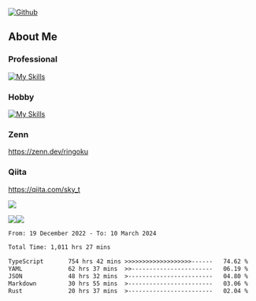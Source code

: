 [![Github](https://img.shields.io/github/followers/skyt-a?label=Follow&style=social)](https://github.com/skyt-a)

## About Me
### Professional
[![My Skills](https://skillicons.dev/icons?i=react,ts,js,nodejs,java,graphql,firebase,githubactions&theme=light)](https://skillicons.dev)
### Hobby
[![My Skills](https://skillicons.dev/icons?i=unity,rust,py&theme=light)](https://skillicons.dev)

### Zenn
https://zenn.dev/ringoku
### Qiita
https://qiita.com/sky_t


![](https://github-profile-summary-cards.vercel.app/api/cards/profile-details?username=skyt-a&theme=default)

![](https://github-profile-summary-cards.vercel.app/api/cards/repos-per-language?username=skyt-a&theme=default)![](https://github-profile-summary-cards.vercel.app/api/cards/stats?username=RinGoku&theme=default)

<!--START_SECTION:waka-->

```txt
From: 19 December 2022 - To: 10 March 2024

Total Time: 1,011 hrs 27 mins

TypeScript       754 hrs 42 mins >>>>>>>>>>>>>>>>>>>------   74.62 %
YAML             62 hrs 37 mins  >>-----------------------   06.19 %
JSON             48 hrs 32 mins  >------------------------   04.80 %
Markdown         30 hrs 55 mins  >------------------------   03.06 %
Rust             20 hrs 37 mins  >------------------------   02.04 %
```

<!--END_SECTION:waka-->
